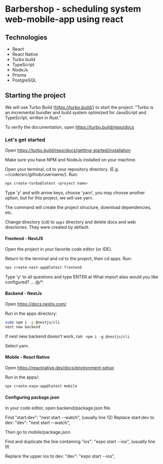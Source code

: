 # Barbershop - scheduling system web-mobile-app using react

## Technologies

- React
- React Native
- Turbo build
- TypeScript
- NodeJs
- Prisma
- PostgreSQL

## Starting the project

We will use Turbo Build (https://turbo.build/) to start the project.
"Turbo is an incremental bundler and build system optimized for JavaScript and TypeScript, written in Rust."

To verify the documentation, open https://turbo.build/repo/docs

### Let's get started

Open https://turbo.build/repo/docs/getting-started/installation

Make sure you have NPM and NodeJs installed on your machine.

Open your terminal, cd to your repository directory. (E.g. ~/code/src/github/username/).
Run:

```Bash
npx create-turbo@latest <project name>
```

Type 'y' and with arrow keys, choose 'yarn', you may choose another option, but for this project, we will use yarn.

The command will create the project structure, download dependencies, etc.

Change directory (cd)  to `apps` directory and delete docs and web directories. They were created by default.

#### Frontend - NextJS

Open the project in your favorite code editor (or IDE).

Return to the terminal and cd to the project, then cd apps.
Run:

```bash
npx create-next-app@latest frontend
```

Type 'y' to all questions and type ENTER at What import alias would you like configured? … @/*.

#### Backend - NestJs

Open https://docs.nestjs.com/

Run in the apps directory:

```bash
sudo npm i -g @nestjs/cli
nest new backend
```

If nest new backend doesn't work, run ` npm i -g @nestjs/cli`

Select yarn.

#### Mobile - React Native

Open https://reactnative.dev/docs/environment-setup

Run in the apps/:

```bash
npx create-expo-app@latest mobile
```

#### Configuring package.json

In your code editor, open backend/package.json file.

Find     "start:dev": "nest start --watch", (usually line 12)
Replace start:dev to dev:     "dev": "nest start --watch",

Then go to mobile/package.json.

Find and duplicate the line containing    "ios": "expo start --ios", (usually line 9)

Replace the upper ios to dev:     "dev": "expo start --ios",

